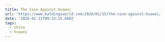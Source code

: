 ```yaml
---
title: The Case Against Huawei
url: 'https://www.baldingsworld.com/2020/01/15/the-case-against-huawei/'
date: '2020-01-21T09:33:15.000Z'
tags:
  - china
  - huawei
---
```

